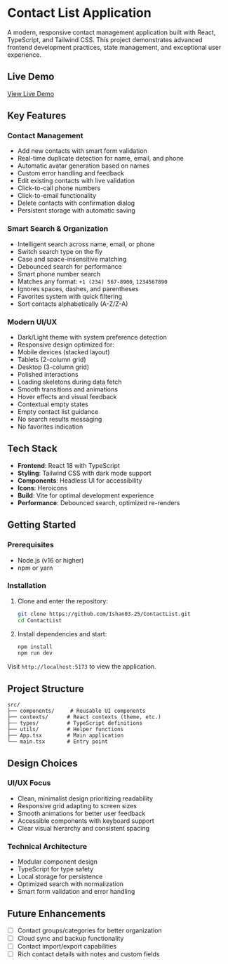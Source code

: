 # Contact List Application

A modern, responsive contact management application built with React, TypeScript, and Tailwind CSS. This project demonstrates advanced frontend development practices, state management, and exceptional user experience.

##  Live Demo

[View Live Demo](https://contact-list-chi-hazel.vercel.app/)

##  Key Features

###  Contact Management
-  Add new contacts with smart form validation
  - Real-time duplicate detection for name, email, and phone
  - Automatic avatar generation based on names
  - Custom error handling and feedback
-  Edit existing contacts with live validation
  - Click-to-call phone numbers
  - Click-to-email functionality
-  Delete contacts with confirmation dialog
-  Persistent storage with automatic saving

###  Smart Search & Organization
-  Intelligent search across name, email, or phone
  - Switch search type on the fly
  - Case and space-insensitive matching
  - Debounced search for performance
-  Smart phone number search
  - Matches any format: `+1 (234) 567-8900`, `1234567890`
  - Ignores spaces, dashes, and parentheses
-  Favorites system with quick filtering
-  Sort contacts alphabetically (A-Z/Z-A)

###  Modern UI/UX
-  Dark/Light theme with system preference detection
-  Responsive design optimized for:
  - Mobile devices (stacked layout)
  - Tablets (2-column grid)
  - Desktop (3-column grid)
-  Polished interactions
  - Loading skeletons during data fetch
  - Smooth transitions and animations
  - Hover effects and visual feedback
-  Contextual empty states
  - Empty contact list guidance
  - No search results messaging
  - No favorites indication

##  Tech Stack

- **Frontend**: React 18 with TypeScript
- **Styling**: Tailwind CSS with dark mode support
- **Components**: Headless UI for accessibility
- **Icons**: Heroicons
- **Build**: Vite for optimal development experience
- **Performance**: Debounced search, optimized re-renders

##  Getting Started

### Prerequisites
- Node.js (v16 or higher)
- npm or yarn

### Installation
1. Clone and enter the repository:
   ```bash
   git clone https://github.com/Ishan03-25/ContactList.git
   cd ContactList
   ```

2. Install dependencies and start:
   ```bash
   npm install
   npm run dev
   ```

Visit `http://localhost:5173` to view the application.

##  Project Structure

```
src/
├── components/     # Reusable UI components
├── contexts/      # React contexts (theme, etc.)
├── types/         # TypeScript definitions
├── utils/         # Helper functions
├── App.tsx        # Main application
└── main.tsx       # Entry point
```

##  Design Choices

### UI/UX Focus
- Clean, minimalist design prioritizing readability
- Responsive grid adapting to screen sizes
- Smooth animations for better user feedback
- Accessible components with keyboard support
- Clear visual hierarchy and consistent spacing

### Technical Architecture
- Modular component design
- TypeScript for type safety
- Local storage for persistence
- Optimized search with normalization
- Smart form validation and error handling

##  Future Enhancements

- [ ] Contact groups/categories for better organization
- [ ] Cloud sync and backup functionality
- [ ] Contact import/export capabilities
- [ ] Rich contact details with notes and custom fields
